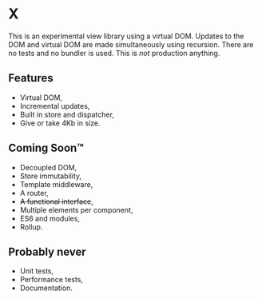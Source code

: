 # X

This is an experimental view library using a virtual DOM. Updates to the DOM and virtual DOM are made simultaneously using recursion. There are no tests and no bundler is used. This is *not* production anything.

## Features

- Virtual DOM,
- Incremental updates,
- Built in store and dispatcher,
- Give or take 4Kb in size.

## Coming Soon™

- Decoupled DOM,
- Store immutability,
- Template middleware,
- A router,
- ~~A functional interface~~,
- Multiple elements per component,
- ES6 and modules,
- Rollup.

## Probably never

- Unit tests,
- Performance tests,
- Documentation.